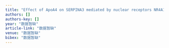 ```yaml
---
title: "Effect of ApoA4 on SERPINA3 mediated by nuclear receptors NR4A1 and NR1D1 in hepatocytes"
authors: []
authors-key: []
year: "数据暂缺"
article-link: "数据暂缺"
venue: "数据暂缺"
bibex: "数据暂缺"
---
```

